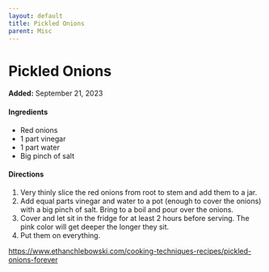 ```yaml
---
layout: default
title: Pickled Onions
parent: Misc
---
```

# Pickled Onions

**Added:** September 21, 2023

#### Ingredients
* Red onions
* 1 part vinegar
* 1 part water
* Big pinch of salt

#### Directions
1. Very thinly slice the red onions from root to stem and add them to a jar.
2. Add equal parts vinegar and water to a pot (enough to cover the onions)  with a big pinch of salt. Bring to a boil and pour over the onions.
3. Cover and let sit in the fridge for at least 2 hours before serving. The pink color will get deeper the longer they sit.
4. Put them on everything.

<https://www.ethanchlebowski.com/cooking-techniques-recipes/pickled-onions-forever>